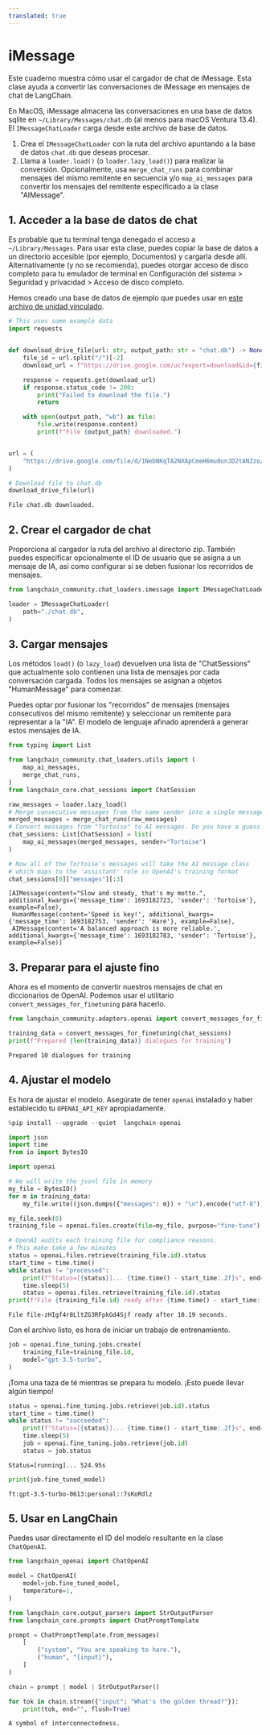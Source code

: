 ```yaml
---
translated: true
---
```


# iMessage

Este cuaderno muestra cómo usar el cargador de chat de iMessage. Esta clase ayuda a convertir las conversaciones de iMessage en mensajes de chat de LangChain.

En MacOS, iMessage almacena las conversaciones en una base de datos sqlite en `~/Library/Messages/chat.db` (al menos para macOS Ventura 13.4).
El `IMessageChatLoader` carga desde este archivo de base de datos.

1. Crea el `IMessageChatLoader` con la ruta del archivo apuntando a la base de datos `chat.db` que deseas procesar.
2. Llama a `loader.load()` (o `loader.lazy_load()`) para realizar la conversión. Opcionalmente, usa `merge_chat_runs` para combinar mensajes del mismo remitente en secuencia y/o `map_ai_messages` para convertir los mensajes del remitente especificado a la clase "AIMessage".

## 1. Acceder a la base de datos de chat

Es probable que tu terminal tenga denegado el acceso a `~/Library/Messages`. Para usar esta clase, puedes copiar la base de datos a un directorio accesible (por ejemplo, Documentos) y cargarla desde allí. Alternativamente (y no se recomienda), puedes otorgar acceso de disco completo para tu emulador de terminal en Configuración del sistema > Seguridad y privacidad > Acceso de disco completo.

Hemos creado una base de datos de ejemplo que puedes usar en [este archivo de unidad vinculado](https://drive.google.com/file/d/1NebNKqTA2NXApCmeH6mu0unJD2tANZzo/view?usp=sharing).

```python
# This uses some example data
import requests


def download_drive_file(url: str, output_path: str = "chat.db") -> None:
    file_id = url.split("/")[-2]
    download_url = f"https://drive.google.com/uc?export=download&id={file_id}"

    response = requests.get(download_url)
    if response.status_code != 200:
        print("Failed to download the file.")
        return

    with open(output_path, "wb") as file:
        file.write(response.content)
        print(f"File {output_path} downloaded.")


url = (
    "https://drive.google.com/file/d/1NebNKqTA2NXApCmeH6mu0unJD2tANZzo/view?usp=sharing"
)

# Download file to chat.db
download_drive_file(url)
```

```output
File chat.db downloaded.
```

## 2. Crear el cargador de chat

Proporciona al cargador la ruta del archivo al directorio zip. También puedes especificar opcionalmente el ID de usuario que se asigna a un mensaje de IA, así como configurar si se deben fusionar los recorridos de mensajes.

```python
from langchain_community.chat_loaders.imessage import IMessageChatLoader
```

```python
loader = IMessageChatLoader(
    path="./chat.db",
)
```

## 3. Cargar mensajes

Los métodos `load()` (o `lazy_load`) devuelven una lista de "ChatSessions" que actualmente solo contienen una lista de mensajes por cada conversación cargada. Todos los mensajes se asignan a objetos "HumanMessage" para comenzar.

Puedes optar por fusionar los "recorridos" de mensajes (mensajes consecutivos del mismo remitente) y seleccionar un remitente para representar a la "IA". El modelo de lenguaje afinado aprenderá a generar estos mensajes de IA.

```python
from typing import List

from langchain_community.chat_loaders.utils import (
    map_ai_messages,
    merge_chat_runs,
)
from langchain_core.chat_sessions import ChatSession

raw_messages = loader.lazy_load()
# Merge consecutive messages from the same sender into a single message
merged_messages = merge_chat_runs(raw_messages)
# Convert messages from "Tortoise" to AI messages. Do you have a guess who these conversations are between?
chat_sessions: List[ChatSession] = list(
    map_ai_messages(merged_messages, sender="Tortoise")
)
```

```python
# Now all of the Tortoise's messages will take the AI message class
# which maps to the 'assistant' role in OpenAI's training format
chat_sessions[0]["messages"][:3]
```

```output
[AIMessage(content="Slow and steady, that's my motto.", additional_kwargs={'message_time': 1693182723, 'sender': 'Tortoise'}, example=False),
 HumanMessage(content='Speed is key!', additional_kwargs={'message_time': 1693182753, 'sender': 'Hare'}, example=False),
 AIMessage(content='A balanced approach is more reliable.', additional_kwargs={'message_time': 1693182783, 'sender': 'Tortoise'}, example=False)]
```

## 3. Preparar para el ajuste fino

Ahora es el momento de convertir nuestros mensajes de chat en diccionarios de OpenAI. Podemos usar el utilitario `convert_messages_for_finetuning` para hacerlo.

```python
from langchain_community.adapters.openai import convert_messages_for_finetuning
```

```python
training_data = convert_messages_for_finetuning(chat_sessions)
print(f"Prepared {len(training_data)} dialogues for training")
```

```output
Prepared 10 dialogues for training
```

## 4. Ajustar el modelo

Es hora de ajustar el modelo. Asegúrate de tener `openai` instalado
y haber establecido tu `OPENAI_API_KEY` apropiadamente.

```python
%pip install --upgrade --quiet  langchain-openai
```

```python
import json
import time
from io import BytesIO

import openai

# We will write the jsonl file in memory
my_file = BytesIO()
for m in training_data:
    my_file.write((json.dumps({"messages": m}) + "\n").encode("utf-8"))

my_file.seek(0)
training_file = openai.files.create(file=my_file, purpose="fine-tune")

# OpenAI audits each training file for compliance reasons.
# This make take a few minutes
status = openai.files.retrieve(training_file.id).status
start_time = time.time()
while status != "processed":
    print(f"Status=[{status}]... {time.time() - start_time:.2f}s", end="\r", flush=True)
    time.sleep(5)
    status = openai.files.retrieve(training_file.id).status
print(f"File {training_file.id} ready after {time.time() - start_time:.2f} seconds.")
```

```output
File file-zHIgf4r8LltZG3RFpkGd4Sjf ready after 10.19 seconds.
```

Con el archivo listo, es hora de iniciar un trabajo de entrenamiento.

```python
job = openai.fine_tuning.jobs.create(
    training_file=training_file.id,
    model="gpt-3.5-turbo",
)
```

¡Toma una taza de té mientras se prepara tu modelo. ¡Esto puede llevar algún tiempo!

```python
status = openai.fine_tuning.jobs.retrieve(job.id).status
start_time = time.time()
while status != "succeeded":
    print(f"Status=[{status}]... {time.time() - start_time:.2f}s", end="\r", flush=True)
    time.sleep(5)
    job = openai.fine_tuning.jobs.retrieve(job.id)
    status = job.status
```

```output
Status=[running]... 524.95s
```

```python
print(job.fine_tuned_model)
```

```output
ft:gpt-3.5-turbo-0613:personal::7sKoRdlz
```

## 5. Usar en LangChain

Puedes usar directamente el ID del modelo resultante en la clase `ChatOpenAI`.

```python
from langchain_openai import ChatOpenAI

model = ChatOpenAI(
    model=job.fine_tuned_model,
    temperature=1,
)
```

```python
from langchain_core.output_parsers import StrOutputParser
from langchain_core.prompts import ChatPromptTemplate

prompt = ChatPromptTemplate.from_messages(
    [
        ("system", "You are speaking to hare."),
        ("human", "{input}"),
    ]
)

chain = prompt | model | StrOutputParser()
```

```python
for tok in chain.stream({"input": "What's the golden thread?"}):
    print(tok, end="", flush=True)
```

```output
A symbol of interconnectedness.
```
